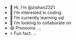 - 👋 Hi, I’m @zishan2321
- 👀 I’m interested in coding
- 🌱 I’m currently learning sql
- 💞️ I’m looking to collaborate on 
- 😄 Pronouns: ...
- ⚡ Fun fact: ...

<!---
zishan2321/zishan2321 is a ✨ special ✨ repository because its `README.md` (this file) appears on your GitHub profile.
You can click the Preview link to take a look at your changes.
--->
